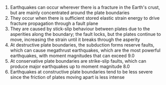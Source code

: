 1. Earthquakes can occur wherever there is a fracture in the Earth's crust, but are mainly concentrated around the plate boundaries
2. They occur when there is sufficient stored elastic strain energy to drive fracture propagation through a fault plane
3. They are caused by stick-slip behaviour between plates due to the asperities along the boundary; the fault locks, but the plates continue to move, increasing the strain until it breaks through the asperity
4. At destructive plate boundaries, the subduction forms reserve faults, which can cause megathrust earthquakes, which are the most powerful earthquakes, with moment magnitudes that can exceed 9.0
5. At conservative plate boundaries are strike-slip faults, which can produce major earthquakes up to moment magnitude 8.0
6. Earthquakes at constructive plate boundaries tend to be less severe since the friction of plates moving apart is less intense
